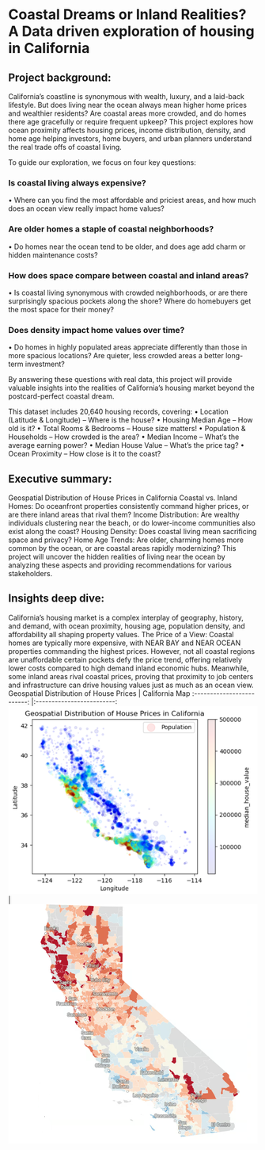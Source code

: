 # Coastal Dreams or Inland Realities? A Data driven exploration of housing in California

## Project background:
California’s coastline is synonymous with wealth, luxury, and a laid-back lifestyle. But does living near the ocean always mean higher home prices and wealthier residents? Are coastal areas more crowded, and do homes there age gracefully or require frequent upkeep?
This project explores how ocean proximity affects housing prices, income distribution, density, and home age helping investors, home buyers, and urban planners understand the real trade offs of coastal living.

To guide our exploration, we focus on four key questions:

### Is coastal living always expensive?
•	Where can you find the most affordable and priciest areas, and how much does an ocean view really impact home values?
### Are older homes a staple of coastal neighborhoods?
•	Do homes near the ocean tend to be older, and does age add charm or hidden maintenance costs?
### How does space compare between coastal and inland areas?
•	Is coastal living synonymous with crowded neighborhoods, or are there surprisingly spacious pockets along the shore? Where do homebuyers get the most space for their money?
### Does density impact home values over time?
•	Do homes in highly populated areas appreciate differently than those in more spacious locations? Are quieter, less crowded areas a better long-term investment?

By answering these questions with real data, this project will provide valuable insights into the realities of California’s housing market beyond the postcard-perfect coastal dream. 

This dataset includes 20,640 housing records, covering:
•	Location (Latitude & Longitude) – Where is the house?
•	Housing Median Age – How old is it?
•	Total Rooms & Bedrooms – House size matters!
•	Population & Households – How crowded is the area?
•	Median Income – What’s the average earning power?
•	Median House Value – What’s the price tag?
•	Ocean Proximity – How close is it to the coast?

## Executive summary:
Geospatial Distribution of House Prices in California 
Coastal vs. Inland Homes: Do oceanfront properties consistently command higher prices, or are there inland areas that rival them?
Income Distribution: Are wealthy individuals clustering near the beach, or do lower-income communities also exist along the coast?
Housing Density: Does coastal living mean sacrificing space and privacy?
Home Age Trends: Are older, charming homes more common by the ocean, or are coastal areas rapidly modernizing?
This project will uncover the hidden realities of living near the ocean by analyzing these aspects and providing recommendations for various stakeholders.

## Insights deep dive:
California’s housing market is a complex interplay of geography, history, and demand, with ocean proximity, housing age, population density, and affordability all shaping property values.
The Price of a View: Coastal homes are typically more expensive, with NEAR BAY and NEAR OCEAN properties commanding the highest prices. However, not all coastal regions are unaffordable certain pockets defy the price trend, offering relatively lower costs compared to high demand inland economic hubs. Meanwhile, some inland areas rival coastal prices, proving that proximity to job centers and infrastructure can drive housing values just as much as an ocean view.
Geospatial Distribution of House Prices             |  California Map
:-------------------------:                         |:-------------------------:
![Python Visuals](https://github.com/agomaa20011/Exploration-of-housing-in-California/blob/main/visuals/california%20map.PNG)                            |  ![California Map](https://github.com/agomaa20011/Exploration-of-housing-in-California/blob/main/visuals/california%20real%20map.PNG)
